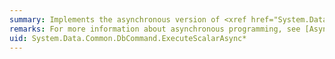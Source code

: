 ```yaml
---
summary: Implements the asynchronous version of <xref href="System.Data.Common.DbCommand.ExecuteScalar"></xref>, but returns a <xref href="System.Threading.Tasks.Task"></xref> synchronously, blocking the calling thread.
remarks: For more information about asynchronous programming, see [Asynchronous Programming](~/docs/framework/data/adonet/asynchronous-programming.md).
uid: System.Data.Common.DbCommand.ExecuteScalarAsync*
---
```

